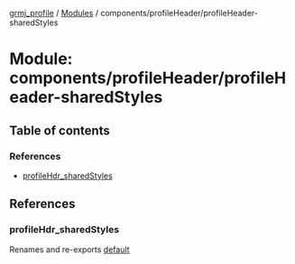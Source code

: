 [grmj_profile](../README.md) / [Modules](../modules.md) / components/profileHeader/profileHeader-sharedStyles

# Module: components/profileHeader/profileHeader-sharedStyles

## Table of contents

### References

- [profileHdr\_sharedStyles](components_profileHeader_profileHeader_sharedStyles-1.md#profilehdr_sharedstyles)

## References

### profileHdr\_sharedStyles

Renames and re-exports [default](../interfaces/interfaces_interfaces.default.md)
